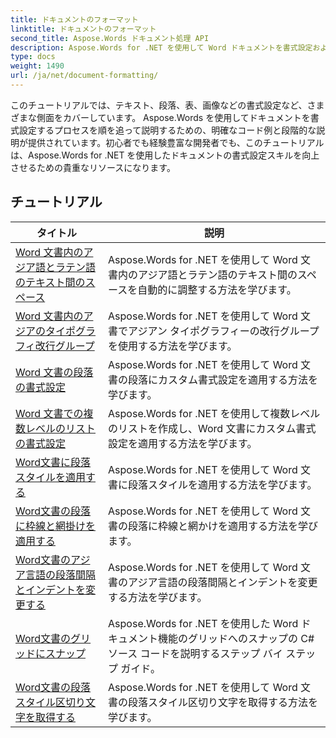 ```yaml
---
title: ドキュメントのフォーマット
linktitle: ドキュメントのフォーマット
second_title: Aspose.Words ドキュメント処理 API
description: Aspose.Words for .NET を使用して Word ドキュメントを書式設定およびフォーマットする方法を学びます。チュートリアルでは、さまざまなレイアウト手法、スタイル、番号付け、段落、フォントなどについて説明します。
type: docs
weight: 1490
url: /ja/net/document-formatting/
---
```


このチュートリアルでは、テキスト、段落、表、画像などの書式設定など、さまざまな側面をカバーしています。 Aspose.Words を使用してドキュメントを書式設定するプロセスを順を追って説明するための、明確なコード例と段階的な説明が提供されています。初心者でも経験豊富な開発者でも、このチュートリアルは、Aspose.Words for .NET を使用したドキュメントの書式設定スキルを向上させるための貴重なリソースになります。

 ## チュートリアル
| タイトル | 説明 |
| --- | --- |
| [Word 文書内のアジア語とラテン語のテキスト間のスペース](./space-between-asian-and-latin-text/) | Aspose.Words for .NET を使用して Word 文書内のアジア語とラテン語のテキスト間のスペースを自動的に調整する方法を学びます。 |
| [Word 文書内のアジアのタイポグラフィ改行グループ](./asian-typography-line-break-group/) | Aspose.Words for .NET を使用して Word 文書でアジアン タイポグラフィーの改行グループを使用する方法を学びます。 |
| [Word 文書の段落の書式設定](./paragraph-formatting/) | Aspose.Words for .NET を使用して Word 文書の段落にカスタム書式設定を適用する方法を学びます。 |
| [Word 文書での複数レベルのリストの書式設定](./multilevel-list-formatting/) | Aspose.Words for .NET を使用して複数レベルのリストを作成し、Word 文書にカスタム書式設定を適用する方法を学びます。 |
| [Word文書に段落スタイルを適用する](./apply-paragraph-style/) | Aspose.Words for .NET を使用して Word 文書に段落スタイルを適用する方法を学びます。 |
| [Word文書の段落に枠線と網掛けを適用する](./apply-borders-and-shading-to-paragraph/) | Aspose.Words for .NET を使用して Word 文書の段落に枠線と網かけを適用する方法を学びます。 |
| [Word文書のアジア言語の段落間隔とインデントを変更する](./change-asian-paragraph-spacing-and-indents/) | Aspose.Words for .NET を使用して Word 文書のアジア言語の段落間隔とインデントを変更する方法を学びます。 |
| [Word文書のグリッドにスナップ](./snap-to-grid/) | Aspose.Words for .NET を使用した Word ドキュメント機能のグリッドへのスナップの C# ソース コードを説明するステップ バイ ステップ ガイド。 |
| [Word文書の段落スタイル区切り文字を取得する](./get-paragraph-style-separator/) | Aspose.Words for .NET を使用して Word 文書の段落スタイル区切り文字を取得する方法を学びます。 |